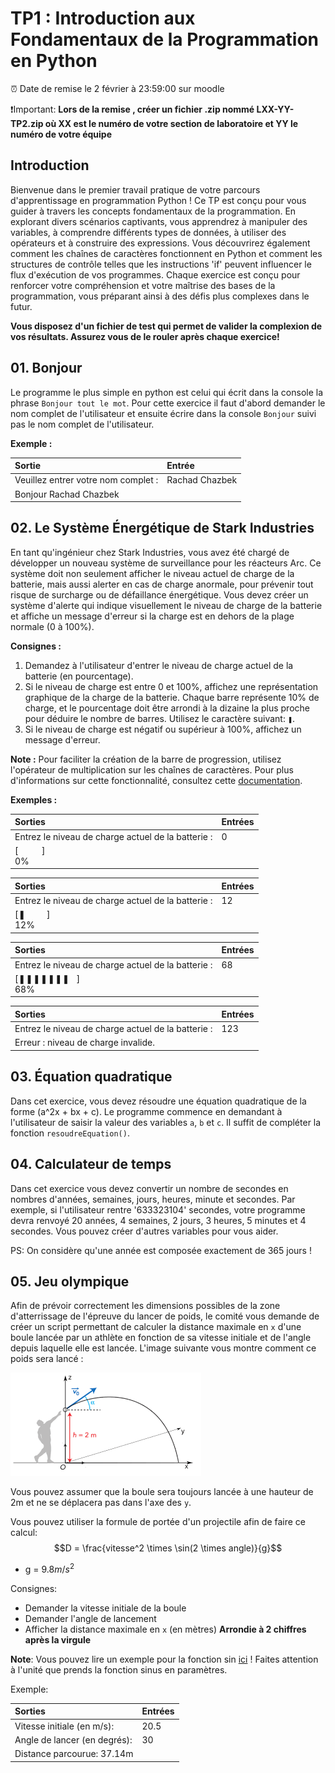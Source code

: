 # TP1 : Introduction aux Fondamentaux de la Programmation en Python

⏰ Date de remise le 2 février à 23:59:00 sur moodle

❗Important: **Lors de la remise , créer un fichier .zip nommé LXX-YY-TP2.zip où XX est le numéro de votre section de laboratoire et YY le numéro de votre équipe**

## Introduction
Bienvenue dans le premier travail pratique de votre parcours d'apprentissage en programmation Python ! Ce TP est conçu pour vous guider à travers les concepts fondamentaux de la programmation. En explorant divers scénarios captivants, vous apprendrez à manipuler des variables, à comprendre différents types de données, à utiliser des opérateurs et à construire des expressions. Vous découvrirez également comment les chaînes de caractères fonctionnent en Python et comment les structures de contrôle telles que les instructions 'if' peuvent influencer le flux d'exécution de vos programmes. Chaque exercice est conçu pour renforcer votre compréhension et votre maîtrise des bases de la programmation, vous préparant ainsi à des défis plus complexes dans le futur. 

**Vous disposez d'un fichier de test qui permet de valider la complexion de vos résultats. Assurez vous de le rouler après chaque exercice!**

## 01. Bonjour 

Le programme le plus simple en python est celui qui écrit dans la console la phrase `Bonjour tout le mot`. Pour cette exercice il faut d'abord demander le nom complet de l'utilisateur et ensuite écrire dans la console `Bonjour` suivi pas le nom complet de l'utilisateur. 

**Exemple :**

| Sortie |  Entrée  |
|:------|:-----------|
| Veuillez entrer votre nom complet : | Rachad Chazbek | 
| Bonjour Rachad Chazbek |  |


## 02. Le Système Énergétique de Stark Industries

En tant qu'ingénieur chez Stark Industries, vous avez été chargé de développer un nouveau système de surveillance pour les réacteurs Arc. Ce système doit non seulement afficher le niveau actuel de charge de la batterie, mais aussi alerter en cas de charge anormale, pour prévenir tout risque de surcharge ou de défaillance énergétique. Vous devez créer un système d'alerte qui indique visuellement le niveau de charge de la batterie et affiche un message d'erreur si la charge est en dehors de la plage normale (0 à 100%).

**Consignes :**
1. Demandez à l'utilisateur d'entrer le niveau de charge actuel de la batterie (en pourcentage).
2. Si le niveau de charge est entre 0 et 100%, affichez une représentation graphique de la charge de la batterie. Chaque barre représente 10% de charge, et le pourcentage doit être arrondi à la dizaine la plus proche pour déduire le nombre de barres. Utilisez le caractère suivant: `❚`.
3. Si le niveau de charge est négatif ou supérieur à 100%, affichez un message d'erreur.

**Note :** Pour faciliter la création de la barre de progression, utilisez l'opérateur de multiplication sur les chaînes de caractères. Pour plus d'informations sur cette fonctionnalité, consultez cette [documentation](https://www.geeksforgeeks.org/create-multiple-copies-of-a-string-in-python-by-using-multiplication-operator/).

**Exemples :**

| Sorties |  Entrées  |
|:------|:-----------|
| Entrez le niveau de charge actuel de la batterie :  | 0 | 
| [&nbsp;&nbsp;&nbsp;&nbsp;&nbsp;&nbsp;&nbsp;&nbsp;&nbsp;&nbsp;]</br>0% |  |

| Sorties |  Entrées  |
|:------|:-----------|
| Entrez le niveau de charge actuel de la batterie : | 12 | 
| [❚&nbsp;&nbsp;&nbsp;&nbsp;&nbsp;&nbsp;&nbsp;&nbsp;&nbsp;]</br>12%  | |

| Sorties |  Entrées  |
|:------|:-----------|
| Entrez le niveau de charge actuel de la batterie :  | 68 | 
| [❚❚❚❚❚❚❚&nbsp;&nbsp;&nbsp;]</br>68% |  |

| Sorties |  Entrées  |
|:------|:-----------|
| Entrez le niveau de charge actuel de la batterie :  | 123 | 
| Erreur : niveau de charge invalide. |  |

## 03. Équation quadratique
Dans cet exercice, vous devez résoudre une équation quadratique de la forme \(a^2x + bx + c\). Le programme commence en demandant à l'utilisateur de saisir la valeur des variables `a`, `b` et `c`. Il suffit de compléter la fonction `resoudreEquation()`.

## 04. Calculateur de temps
Dans cet exercice vous devez convertir un nombre de secondes en nombres d'années, semaines, jours, heures, minute et secondes. Par exemple, si l'utilisateur rentre '633323104' secondes, votre programme devra renvoyé 20 années, 4 semaines, 2 jours, 3 heures, 5 minutes et 4 secondes. Vous pouvez créer d'autres variables pour vous aider.

PS: On considère qu'une année est composée exactement de 365 jours !


## 05. Jeu olympique
Afin de prévoir correctement les dimensions possibles de la zone d'atterrissage de l'épreuve du lancer de poids, le comité vous demande de créer un script permettant de calculer la distance maximale en `x` d'une boule lancée par un athlète en fonction de sa vitesse initiale et de l'angle depuis laquelle elle est lancée.
L'image suivante vous montre comment ce poids sera lancé : 

![Image lanceur de boule](./assets/ex3.png)

Vous pouvez assumer que la boule sera toujours lancée à une hauteur de 2m et ne se déplacera pas dans l'axe des `y`. 

Vous pouvez utiliser la formule de portée d'un projectile afin de faire ce calcul:  
$$D = \frac{vitesse^2 \times \sin(2 \times angle)}{g}$$
- g = $9.8m/s^2$

Consignes:  

- Demander la vitesse initiale de la boule
- Demander l'angle de lancement
- Afficher la distance maximale en `x` (en mètres) **Arrondie à 2 chiffres après la virgule**

**Note**: Vous pouvez lire un exemple pour la fonction sin [ici](https://www.w3schools.com/python/ref_math_sin.asp) ! Faites attention à l'unité que prends la fonction sinus en paramètres.


Exemple:

| Sorties | Entrées |
|:-|:-|
| Vitesse initiale (en m/s): | 20.5 |
| Angle de lancer (en degrés): | 30 |
| Distance parcourue: 37.14m |

